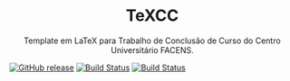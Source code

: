 <h1 align="center">TeXCC</h1>
<p align="center">Template em LaTeX para Trabalho de Conclusão de Curso do Centro Universitário FACENS.</p>

[![GitHub release](https://img.shields.io/github/v/tag/hvini/texcc?include_prereleases&color=informational)](https://github.com/hvini/texcc/releases/)
[![Build Status](https://img.shields.io/travis/com/hvini/texcc)](https://www.travis-ci.com/hvini/texcc)
[![Build Status](https://img.shields.io/badge/main-pdf-blueviolet)](https://raw.githubusercontent.com/hvini/texcc/master/src/main.pdf)

